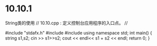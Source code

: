 # 10.10.1
String类的使用
// 10.10.cpp : 定义控制台应用程序的入口点。
//

#include "stdafx.h"
#include<string>
#include<iostream>
using namespace std;
int main()
{
	string s1,s2;
	cin >> s1>>s2;
	cout << endl<< s1 + s2 << endl;
    return 0;
}

